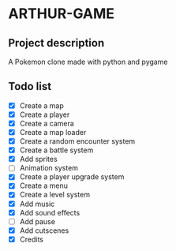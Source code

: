 # ARTHUR-GAME

## Project description

A Pokemon clone made with python and pygame

## Todo list

- [x] Create a map
- [x] Create a player
- [x] Create a camera
- [x] Create a map loader
- [x] Create a random encounter system
- [x] Create a battle system
- [x] Add sprites
- [ ] Animation system
- [x] Create a player upgrade system
- [x] Create a menu
- [x] Create a level system
- [x] Add music
- [x] Add sound effects
- [ ] Add pause
- [x] Add cutscenes
- [x] Credits
